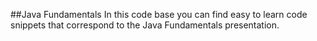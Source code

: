 ##Java Fundamentals
In this code base you can find easy to learn code snippets that correspond to the
Java Fundamentals presentation.